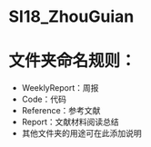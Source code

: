 # SI18_ZhouGuian
# 文件夹命名规则：
* WeeklyReport：周报
* Code：代码
* Reference：参考文献
* Report：文献材料阅读总结
* 其他文件夹的用途可在此添加说明
